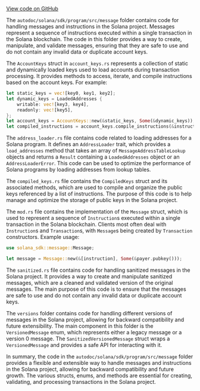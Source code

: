 [View code on GitHub](https://github.com/solana-labs/solana/tree/master/na/sdk/program/src/message)

The `autodoc/solana/sdk/program/src/message` folder contains code for handling messages and instructions in the Solana project. Messages represent a sequence of instructions executed within a single transaction in the Solana blockchain. The code in this folder provides a way to create, manipulate, and validate messages, ensuring that they are safe to use and do not contain any invalid data or duplicate account keys.

The `AccountKeys` struct in `account_keys.rs` represents a collection of static and dynamically loaded keys used to load accounts during transaction processing. It provides methods to access, iterate, and compile instructions based on the account keys. For example:

```rust
let static_keys = vec![key0, key1, key2];
let dynamic_keys = LoadedAddresses {
    writable: vec![key3, key4],
    readonly: vec![key5],
};
let account_keys = AccountKeys::new(&static_keys, Some(&dynamic_keys));
let compiled_instructions = account_keys.compile_instructions(&instructions);
```

The `address_loader.rs` file contains code related to loading addresses for a Solana program. It defines an `AddressLoader` trait, which provides a `load_addresses` method that takes an array of `MessageAddressTableLookup` objects and returns a `Result` containing a `LoadedAddresses` object or an `AddressLoaderError`. This code can be used to optimize the performance of Solana programs by loading addresses from lookup tables.

The `compiled_keys.rs` file contains the `CompiledKeys` struct and its associated methods, which are used to compile and organize the public keys referenced by a list of instructions. The purpose of this code is to help manage and optimize the storage of public keys in the Solana project.

The `mod.rs` file contains the implementation of the `Message` struct, which is used to represent a sequence of `Instruction`s executed within a single transaction in the Solana blockchain. Clients most often deal with `Instruction`s and `Transaction`s, with `Message`s being created by `Transaction` constructors. Example usage:

```rust
use solana_sdk::message::Message;

let message = Message::new(&[instruction], Some(&payer.pubkey()));
```

The `sanitized.rs` file contains code for handling sanitized messages in the Solana project. It provides a way to create and manipulate sanitized messages, which are a cleaned and validated version of the original messages. The main purpose of this code is to ensure that the messages are safe to use and do not contain any invalid data or duplicate account keys.

The `versions` folder contains code for handling different versions of messages in the Solana project, allowing for backward compatibility and future extensibility. The main component in this folder is the `VersionedMessage` enum, which represents either a legacy message or a version 0 message. The `SanitizedVersionedMessage` struct wraps a `VersionedMessage` and provides a safe API for interacting with it.

In summary, the code in the `autodoc/solana/sdk/program/src/message` folder provides a flexible and extensible way to handle messages and instructions in the Solana project, allowing for backward compatibility and future growth. The various structs, enums, and methods are essential for creating, validating, and processing transactions in the Solana project.
